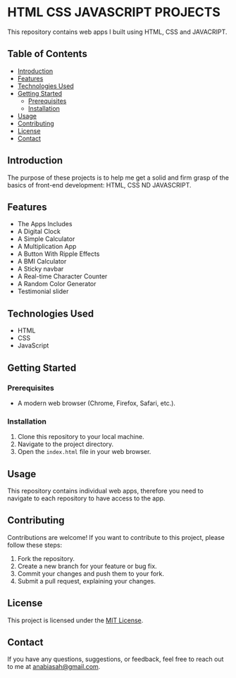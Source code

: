# HTML CSS JAVASCRIPT PROJECTS

This repository contains web apps I built using HTML, CSS and JAVACRIPT. 

## Table of Contents
- [Introduction](#introduction)
- [Features](#features)
- [Technologies Used](#technologies-used)
- [Getting Started](#getting-started)
  - [Prerequisites](#prerequisites)
  - [Installation](#installation)
- [Usage](#usage)
- [Contributing](#contributing)
- [License](#license)
- [Contact](#contact)

## Introduction
The purpose of these projects is to help me get a solid and firm grasp of the basics of front-end development: HTML, CSS ND JAVASCRIPT.

## Features
- The Apps Includes
- A Digital Clock
- A Simple Calculator
- A Multiplication App
- A Button With Ripple Effects
- A BMI Calculator
- A Sticky navbar
- A Real-time Character Counter
- A Random Color Generator
- Testimonial slider

## Technologies Used
- HTML
- CSS
- JavaScript

## Getting Started


### Prerequisites
- A modern web browser (Chrome, Firefox, Safari, etc.).

### Installation
1. Clone this repository to your local machine.
2. Navigate to the project directory.
3. Open the `index.html` file in your web browser.

## Usage
This repository contains individual web apps, therefore you need to navigate to each repository to have access to the app.

## Contributing
Contributions are welcome! If you want to contribute to this project, please follow these steps:
1. Fork the repository.
2. Create a new branch for your feature or bug fix.
3. Commit your changes and push them to your fork.
4. Submit a pull request, explaining your changes.

## License
This project is licensed under the [MIT License](LICENSE).

## Contact
If you have any questions, suggestions, or feedback, feel free to reach out to me at anabiasah@gmail.com.
